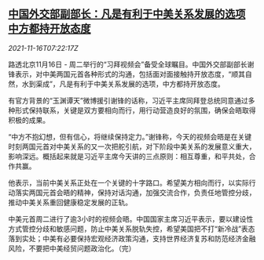 <!--1637047862000-->
[中国外交部副部长：凡是有利于中美关系发展的选项 中方都持开放态度](https://cn.reuters.com/article/china-mofa-xiefeng-us-summit-1116-idCNKBS2I10JT)
------

<div><i>2021-11-16T07:22:17Z</i></div><p>路透北京11月16日 - 周二举行的“习拜视频会”备受全球瞩目。中国外交部副部长谢锋表示，对中美两国元首各种形式的沟通，包括面对面接触持开放态度，“顺其自然，水到渠成”，凡是有利于中美关系发展的选项，中方都持开放态度。</p><p>有官方背景的“玉渊谭天”微博援引谢锋的话称，习近平主席同拜登总统同意通过多种形式保持联系，关键是双方要相向而行，用行动营造良好的氛围，确保会晤取得积极的成果。</p><p>“中方不抱幻想，但有信心，将继续保持定力。”谢锋称，今天的视频会晤是在关键时刻两国元首对中美关系的又一次把舵引航，对下阶段中美关系的发展意义重大，影响深远。概括起来就是习近平主席今天讲的三点原则：相互尊重，和平共处，合作共赢。</p><p>他表示，当前中美关系正处在一个关键的十字路口。希望美方相向而行，以实际行动落实两国元首会晤的精神，保持对话沟通，加强交流合作，负责任地管控分歧，推动中美关系重回健康稳定发展的正轨。</p><p>中美元首周二进行了逾3小时的视频会晤。中国国家主席习近平表示，要以建设性方式管控分歧和敏感问题，防止中美关系脱轨失控，希望美国把不打“新冷战”表态落到实处；中美有必要保持宏观经济政策沟通，支持世界经济复苏和防范经济金融风险，不要把中美经贸问题政治化。（完）</p>
